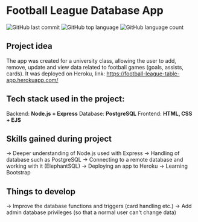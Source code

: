 # Football League Database App

![GitHub last commit](https://img.shields.io/github/last-commit/mikolajczykb/Football_Database_App)
![GitHub top language](https://img.shields.io/github/languages/top/mikolajczykb/Football_Database_App)
![GitHub language count](https://img.shields.io/github/languages/count/mikolajczykb/Football_Database_App)


## Project idea

The app was created for a university class, allowing the user to add, remove, update and view data related to football games (goals, assists, cards).
It was deployed on Heroku, link: https://football-league-table-app.herokuapp.com/

## Tech stack used in the project:

  Backend: **Node.js + Express** 
  Database: **PostgreSQL**
  Frontend: **HTML, CSS + EJS**

## Skills gained during project

  -> Deeper understanding of Node.js used with Express
  -> Handling of database such as PostgreSQL
  -> Connecting to a remote database and working with it (ElephantSQL)
  -> Deploying an app to Heroku
  -> Learning Bootstrap
  
## Things to develop

  -> Improve the database functions and triggers (card handling etc.)
  -> Add admin database privileges (so that a normal user can't change data)
